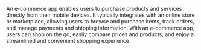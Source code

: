 An e-commerce app enables users to purchase products and services directly from their mobile devices. It typically integrates with an online store or marketplace, allowing users to browse and purchase items, track orders, and manage payments and shipping information. With an e-commerce app, users can shop on the go, easily compare prices and products, and enjoy a streamlined and convenient shopping experience.

